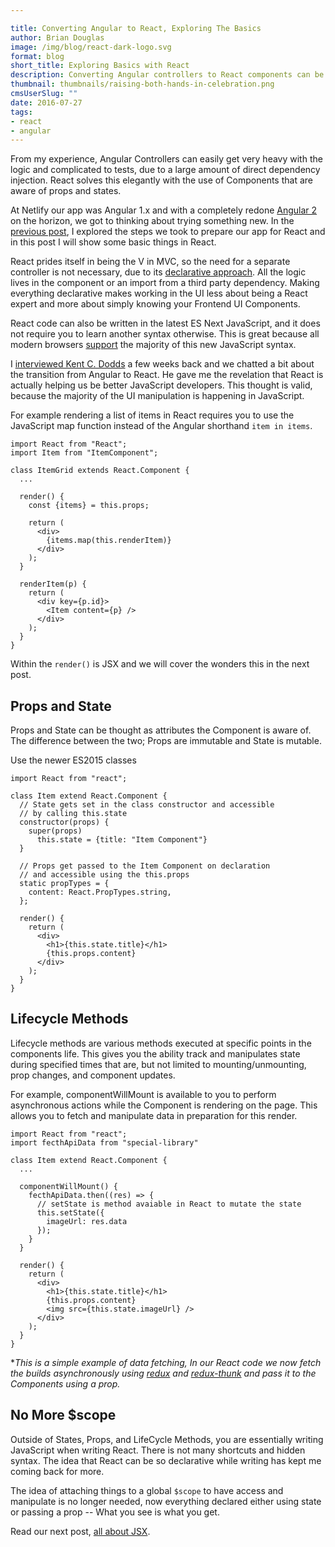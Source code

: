 ```yaml
---

title: Converting Angular to React, Exploring The Basics
author: Brian Douglas
image: /img/blog/react-dark-logo.svg
format: blog
short_title: Exploring Basics with React
description: Converting Angular controllers to React components can be straight forward if you follow a few rules and tricks.
thumbnail: thumbnails/raising-both-hands-in-celebration.png
cmsUserSlug: ""
date: 2016-07-27
tags:
- react
- angular
---
```


From my experience, Angular Controllers can easily get very heavy with
the logic and complicated to tests, due to a large amount of direct
dependency injection. React solves this elegantly with the use of
Components that are aware of props and states.

At Netlify our app was Angular 1.x and with a completely redone [Angular 2](https://www.youtube.com/watch?v=fBeuaDOBk3s) on the horizon, we got to thinking about trying something
new. In the <a href="/blog/2016/07/26/our-conversion-from-angular-to-react/">previous post</a>, I explored the steps we took to prepare our
app for React and in this post I will show some basic things in React.

React prides itself in being the V in MVC, so the need for a separate
controller is not necessary, due to its [declarative approach](http://stackoverflow.com/questions/33655534/difference-between-declarative-and-imperative-in-react-js). All the
logic lives in the component or an import from a third party dependency. Making everything declarative makes working in the UI less about being a React expert and more about simply knowing your Frontend UI Components.

React code can also be written in the latest ES Next JavaScript, and
it does not require you to learn another syntax otherwise. This is great because all modern browsers [support](https://kangax.github.io/compat-table/es6/) the majority of this new JavaScript syntax.

I [interviewed Kent C. Dodds](https://www.thisdevelopingstory.com/tds-56-kent-c-dodds) a few weeks back and we chatted a bit about the transition
from Angular to React. He gave me the revelation that React is actually
helping us be better JavaScript developers. This thought is valid,
because the majority of the UI manipulation is happening in
JavaScript.

For example rendering a list of items in React requires you to use the
JavaScript map function instead of the Angular shorthand `item in
items`.

```
import React from "React";
import Item from "ItemComponent";

class ItemGrid extends React.Component {
  ...

  render() {
    const {items} = this.props;

    return (
      <div>
        {items.map(this.renderItem)}
      </div>
    );
  }

  renderItem(p) {
    return (
      <div key={p.id}>
        <Item content={p} />
      </div>
    );
  }
}
```

Within the `render()` is JSX and we will cover the wonders this in the
next post.

## Props and State

Props and State can be thought as attributes the Component is aware of.
The difference between the two; Props are immutable and State is
mutable.

Use the newer ES2015 classes

```
import React from "react";

class Item extend React.Component {
  // State gets set in the class constructor and accessible
  // by calling this.state
  constructor(props) {
    super(props)
      this.state = {title: "Item Component"}
  }

  // Props get passed to the Item Component on declaration
  // and accessible using the this.props
  static propTypes = {
    content: React.PropTypes.string,
  };

  render() {
    return (
      <div>
        <h1>{this.state.title}</h1>
        {this.props.content}
      </div>
    );
  }
}
```

## Lifecycle Methods

Lifecycle methods are various methods executed at specific points in the
components life. This gives you the ability track and manipulates state
during specified times that are, but not limited to mounting/unmounting, prop changes, and component updates.

For example, componentWillMount is available to you to perform
asynchronous actions while the Component is rendering on the page. This
allows you to fetch and manipulate data in preparation for this render.

```
import React from "react";
import fecthApiData from "special-library"

class Item extend React.Component {
  ...

  componentWillMount() {
    fecthApiData.then((res) => {
      // setState is method avaiable in React to mutate the state
      this.setState({
        imageUrl: res.data
      });
    }
  }

  render() {
    return (
      <div>
        <h1>{this.state.title}</h1>
        {this.props.content}
        <img src={this.state.imageUrl} />
      </div>
    );
  }
}
```
**This is a simple example of data fetching, In our React code we now fetch the builds asynchronously using [redux](https://github.com/reactjs/redux) and [redux-thunk](https://github.com/gaearon/redux-thunk)
and pass it to the Components using a prop.*

## No More $scope

Outside of States, Props, and LifeCycle Methods, you are essentially
writing JavaScript when writing React. There is not many shortcuts and hidden
syntax. The idea that React can be so declarative while writing has kept
me coming back for more.

The idea of attaching things to a global `$scope` to have access
and manipulate is no longer needed, now everything declared either
using state or passing a prop -- What you see is what you get.

Read our next post, <a href="/blog/2016/08/17/converting-angular-to-react-jsx/">all about JSX</a>.
